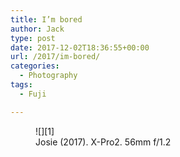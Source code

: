 ```yaml
---
title: I’m bored
author: Jack
type: post
date: 2017-12-02T18:36:55+00:00
url: /2017/im-bored/
categories:
  - Photography
tags:
  - Fuji

---
```

<figure class="wp-block-image">
    ![][1] <figcaption>Josie (2017). X-Pro2. 56mm f/1.2</figcaption> </figure>

 [1]: /wp-content/uploads/2017/12/20171202_Josie-edit.jpg